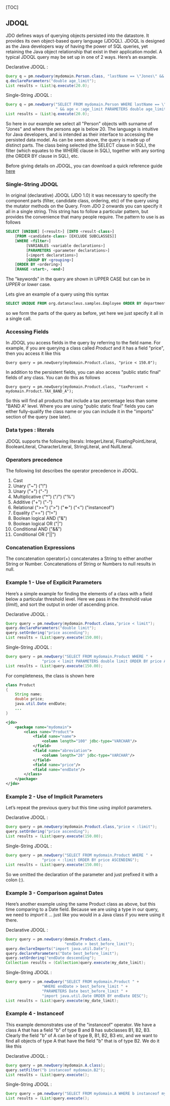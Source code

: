 [TOC]

## JDOQL

JDO defines ways of querying objects persisted into the datastore. It provides its own object-based query language (JDOQL). JDOQL is designed as the Java developers way of having the power of SQL queries, yet retaining the Java object relationship that exist in their application model. A typical JDOQL query may be set up in one of 2 ways. Here’s an example.

Declarative JDOQL :

```java
Query q = pm.newQuery(mydomain.Person.class, "lastName == \"Jones\" && age < age_limit");
q.declareParameters("double age_limit");
List results = (List)q.execute(20.0);
```

Single-String JDOQL :

```java
Query q = pm.newQuery("SELECT FROM mydomain.Person WHERE lastName == \"Jones\"" +
                      " && age < :age_limit PARAMETERS double age_limit");
List results = (List)q.execute(20.0);
```

So here in our example we select all "Person" objects with surname of "Jones" and where the persons age is below 20. The language is intuitive for Java developers, and is intended as their interface to accessing the persisted data model. As can be seen above, the query is made up of distinct parts. The class being selected (the SELECT clause in SQL), the filter (which equates to the WHERE clause in SQL), together with any sorting (the ORDER BY clause in SQL), etc.

Before giving details on JDOQL, you can download a quick reference guide [here](https://db.apache.org/jdo/jdoql_quickref.pdf)

### Single-String JDOQL

In original (declarative) JDOQL (JDO 1.0) it was necessary to specify the component parts (filter, candidate class, ordering, etc) of the query using the mutator methods on the Query. From JDO 2 onwards you can specify it all in a single string. This string has to follow a particular pattern, but provides the convenience that many people require. The pattern to use is as follows

```sql
SELECT [UNIQUE] [<result>] [INTO <result-class>]
    [FROM <candidate-class> [EXCLUDE SUBCLASSES]]
    [WHERE <filter>]
         [VARIABLES <variable declarations>]
         [PARAMETERS <parameter declarations>]
         [<import declarations>]
         [GROUP BY <grouping>]
    [ORDER BY <ordering>]
    [RANGE <start>, <end>]
```

The "keywords" in the query are shown in UPPER CASE but can be in *UPPER* or *lower* case.

Lets give an example of a query using this syntax

```sql
SELECT UNIQUE FROM org.datanucleus.samples.Employee ORDER BY departmentNumber
```

so we form the parts of the query as before, yet here we just specify it all in a single call.

### Accessing Fields

In JDOQL you access fields in the query by referring to the field name. For example, if you are querying a class called *Product* and it has a field "price", then you access it like this

```auto
Query query = pm.newQuery(mydomain.Product.class, "price < 150.0");
```

In addition to the persistent fields, you can also access "public static final" fields of any class. You can do this as follows

```auto
Query query = pm.newQuery(mydomain.Product.class, "taxPercent < mydomain.Product.TAX_BAND_A");
```

So this will find all products that include a tax percentage less than some "BAND A" level. Where you are using "public static final" fields you can either fully-qualify the class name or you can include it in the "imports" section of the query (see later).

### Data types : literals

JDOQL supports the following literals: IntegerLiteral, FloatingPointLiteral, BooleanLiteral, CharacterLiteral, StringLiteral, and NullLiteral.

### Operators precedence

The following list describes the operator precedence in JDOQL.

1.  Cast
2.  Unary ("~") ("!")
3.  Unary ("+") ("-")
4.  Multiplicative ("\*") ("/") ("%")
5.  Additive ("+") ("-")
6.  Relational (">=") (">") ("⇐") ("<") ("instanceof")
7.  Equality ("==") ("!=")
8.  Boolean logical AND ("&")
9.  Boolean logical OR ("|")
10.  Conditional AND ("&&")
11.  Conditional OR ("||")

### Concatenation Expressions

The concatenation operator(+) concatenates a String to either another String or Number. Concatenations of String or Numbers to null results in null.

### Example 1 - Use of Explicit Parameters

Here’s a simple example for finding the elements of a class with a field below a particular threshold level. Here we pass in the threshold value (*limit*), and sort the output in order of ascending price.

Declarative JDOQL :

```java
Query query = pm.newQuery(mydomain.Product.class,"price < limit");
query.declareParameters("double limit");
query.setOrdering("price ascending");
List results = (List)query.execute(150.00);
```

Single-String JDOQL :

```java
Query query = pm.newQuery("SELECT FROM mydomain.Product WHERE " +
                "price < limit PARAMETERS double limit ORDER BY price ASCENDING");
List results = (List)query.execute(150.00);
```

For completeness, the class is shown here

```java
class Product
{
    String name;
    double price;
    java.util.Date endDate;
    ...
}
```

```xml
<jdo>
    <package name="mydomain">
        <class name="Product">
            <field name="name">
                <column length="100" jdbc-type="VARCHAR"/>
            </field>
            <field name="abreviation">
                <column length="20" jdbc-type="VARCHAR"/>
            </field>
            <field name="price"/>
            <field name="endDate"/>
        </class>
    </package>
</jdo>
```

### Example 2 - Use of Implicit Parameters

Let’s repeat the previous query but this time using *implicit* parameters.

Declarative JDOQL :

```java
Query query = pm.newQuery(mydomain.Product.class,"price < :limit");
query.setOrdering("price ascending");
List results = (List)query.execute(150.00);
```

Single-String JDOQL :

```java
Query query = pm.newQuery("SELECT FROM mydomain.Product WHERE " +
                "price < :limit ORDER BY price ASCENDING");
List results = (List)query.execute(150.00);
```

So we omitted the declaration of the parameter and just prefixed it with a colon (:).

### Example 3 - Comparison against Dates

Here’s another example using the same Product class as above, but this time comparing to a Date field. Because we are using a type in our query, we need to *import* it …​ just like you would in a Java class if you were using it there.

Declarative JDOQL :

```java
Query query = pm.newQuery(domain.Product.class,
                          "endDate > best_before_limit");
query.declareImports("import java.util.Date");
query.declareParameters("Date best_before_limit");
query.setOrdering("endDate descending");
Collection results = (Collection)query.execute(my_date_limit);
```

Single-String JDOQL :

```java
Query query = pm.newQuery("SELECT FROM mydomain.Product " +
                "WHERE endDate > best_before_limit " +
                "PARAMETERS Date best_before_limit " +
                "import java.util.Date ORDER BY endDate DESC");
List results = (List)query.execute(my_date_limit);
```

### Example 4 - Instanceof

This example demonstrates use of the "instanceof" operator. We have a class A that has a field "b" of type B and B has subclasses B1, B2, B3. Clearly the field "b" of A can be of type B, B1, B2, B3 etc, and we want to find all objects of type A that have the field "b" that is of type B2. We do it like this

Declarative JDOQL :

```java
Query query = pm.newQuery(mydomain.A.class);
query.setFilter("b instanceof mydomain.B2");
List results = (List)query.execute();
```

Single-String JDOQL :

```java
Query query = pm.newQuery("SELECT FROM mydomain.A WHERE b instanceof mydomain.B2");
List results = (List)query.execute();
```
